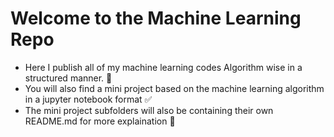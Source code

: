 # Welcome to the Machine Learning Repo 

* Here I publish all of my machine learning codes Algorithm wise in a structured manner. 🚀
* You will also find a mini project based on the machine learning algorithm in a jupyter notebook format ✅
* The mini project subfolders will also be containing their own README.md for more explaination 📁
